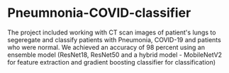 # Pneumnonia-COVID-classifier
The project included working with CT scan images of patient's lungs to segeregate and classify patients with Pneumonia, COVID-19 and patients who were normal. We achieved an accuracy of 98 percent using an ensemble model (ResNet18, ResNet50 and a hybrid model - MobileNetV2 for feature extraction and gradient boosting classifier for classification) 
